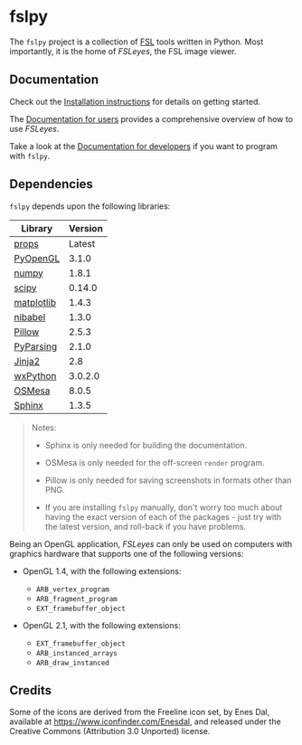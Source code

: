 fslpy
=====

The `fslpy` project is a collection of
[FSL](http://fsl.fmrib.ox.ac.uk/fsl/fslwiki/) tools written in Python. Most
importantly, it is the home of *FSLeyes*, the FSL image viewer.



Documentation
-------------


Check out the [Installation instructions](https://git.fmrib.ox.ac.uk/paulmc/fslpy/wikis/home)
for details on getting started.


The [Documentation for users](http://users.fmrib.ox.ac.uk/~paulmc/fsleyes/index.html)
provides a comprehensive overview of how to use *FSLeyes*.


Take a look at the [Documentation for developers](http://users.fmrib.ox.ac.uk/~paulmc/fslpy/index.html)
if you want to program with `fslpy`.


Dependencies
------------


`fslpy` depends upon the following libraries:


| Library                                           | Version |
| ------------------------------------------------- | ------- |
| [props](https://git.fmrib.ox.ac.uk/paulmc/props/) | Latest  |
| [PyOpenGL](http://pyopengl.sourceforge.net/)      | 3.1.0   |
| [numpy](http://www.numpy.org/)                    | 1.8.1   |
| [scipy](http://www.scipy.org/)                    | 0.14.0  |
| [matplotlib](http://matplotlib.org/)              | 1.4.3   |
| [nibabel](http://nipy.org/nibabel/)               | 1.3.0   |
| [Pillow](https://python-pillow.github.io/)        | 2.5.3   |
| [PyParsing](http://pyparsing.wikispaces.com/)     | 2.1.0   |
| [Jinja2](http://jinja.pocoo.org/)                 | 2.8     |
| [wxPython](http://wxpython.org/)                  | 3.0.2.0 |
| [OSMesa](http://mesa3d.org/)                      | 8.0.5   |
| [Sphinx](http://www.sphinx-doc.org/en/stable/)    | 1.3.5   |

 > Notes:
 >   - Sphinx is only needed for building the documentation.
 >
 >   - OSMesa is only needed for the off-screen `render` program.
 >
 >   - Pillow is only needed for saving screenshots in formats other than PNG.
 > 
 >   - If you are installing `fslpy` manually, don't worry too much about 
 >     having the exact version of each of the packages - just try with 
 >     the latest version, and roll-back if you have problems.


Being an OpenGL application, *FSLeyes* can only be used on computers
with graphics hardware that supports one of the following versions:

 - OpenGL 1.4, with the following extensions:
   - `ARB_vertex_program`
   - `ARB_fragment_program`
   - `EXT_framebuffer_object`

 - OpenGL 2.1, with the following extensions:
   - `EXT_framebuffer_object`
   - `ARB_instanced_arrays`
   - `ARB_draw_instanced`


Credits
-------


Some of the icons are derived from the Freeline icon set, by Enes Dal,
available at https://www.iconfinder.com/Enesdal, and released under the
Creative Commons (Attribution 3.0 Unported) license.
